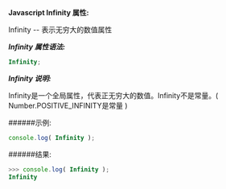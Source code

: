 **Javascript Infinity 属性:**

Infinity -- 表示无穷大的数值属性

***Infinity 属性语法:***

  ```javascript
  Infinity;
  ```
***Infinity 说明:***

Infinity是一个全局属性，代表正无穷大的数值。Infinity不是常量。( Number.POSITIVE_INFINITY是常量 )

######示例:

  ```javascript
  console.log( Infinity );
  ```
######结果:

  ```javascript
  >>> console.log( Infinity );
  Infinity
  ```
